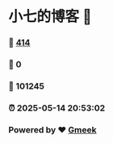 # 小七的博客 :link:  
### :page_facing_up: [414](/tag.html) 
### :speech_balloon: 0 
### :hibiscus: 101245 
### :alarm_clock: 2025-05-14 20:53:02 
### Powered by :heart: [Gmeek](https://github.com/Meekdai/Gmeek)
